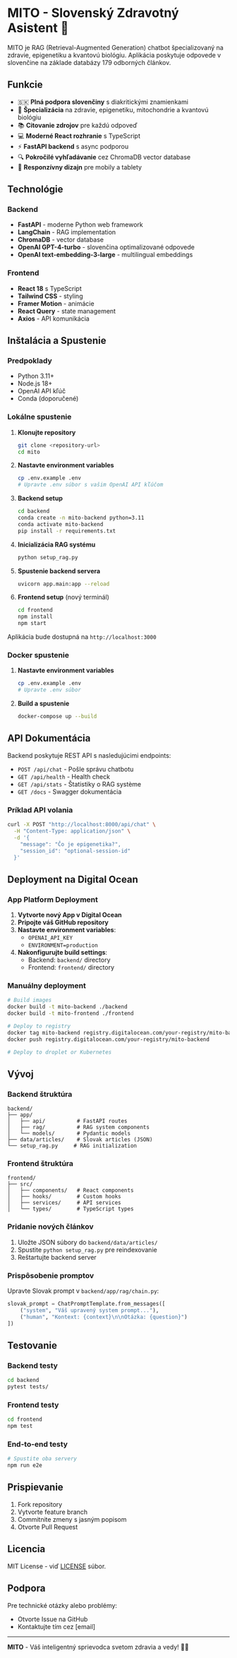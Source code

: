 # MITO - Slovenský Zdravotný Asistent 🧬

MITO je RAG (Retrieval-Augmented Generation) chatbot špecializovaný na zdravie, epigenetiku a kvantovú biológiu. Aplikácia poskytuje odpovede v slovenčine na základe databázy 179 odborných článkov.

## Funkcie

- 🇸🇰 **Plná podpora slovenčiny** s diakritickými znamienkami
- 🧬 **Špecializácia** na zdravie, epigenetiku, mitochondrie a kvantovú biológiu
- 📚 **Citovanie zdrojov** pre každú odpoveď
- 💻 **Moderné React rozhranie** s TypeScript
- ⚡ **FastAPI backend** s async podporou
- 🔍 **Pokročilé vyhľadávanie** cez ChromaDB vector database
- 📱 **Responzívny dizajn** pre mobily a tablety

## Technológie

### Backend
- **FastAPI** - moderne Python web framework
- **LangChain** - RAG implementation
- **ChromaDB** - vector database
- **OpenAI GPT-4-turbo** - slovenčina optimalizované odpovede
- **OpenAI text-embedding-3-large** - multilingual embeddings

### Frontend
- **React 18** s TypeScript
- **Tailwind CSS** - styling
- **Framer Motion** - animácie
- **React Query** - state management
- **Axios** - API komunikácia

## Inštalácia a Spustenie

### Predpoklady
- Python 3.11+
- Node.js 18+
- OpenAI API kľúč
- Conda (doporučené)

### Lokálne spustenie

1. **Klonujte repository**
   ```bash
   git clone <repository-url>
   cd mito
   ```

2. **Nastavte environment variables**
   ```bash
   cp .env.example .env
   # Upravte .env súbor s vašim OpenAI API kľúčom
   ```

3. **Backend setup**
   ```bash
   cd backend
   conda create -n mito-backend python=3.11
   conda activate mito-backend
   pip install -r requirements.txt
   ```

4. **Inicializácia RAG systému**
   ```bash
   python setup_rag.py
   ```

5. **Spustenie backend servera**
   ```bash
   uvicorn app.main:app --reload
   ```

6. **Frontend setup** (nový terminál)
   ```bash
   cd frontend
   npm install
   npm start
   ```

Aplikácia bude dostupná na `http://localhost:3000`

### Docker spustenie

1. **Nastavte environment variables**
   ```bash
   cp .env.example .env
   # Upravte .env súbor
   ```

2. **Build a spustenie**
   ```bash
   docker-compose up --build
   ```

## API Dokumentácia

Backend poskytuje REST API s nasledujúcimi endpoints:

- `POST /api/chat` - Pošle správu chatbotu
- `GET /api/health` - Health check
- `GET /api/stats` - Štatistiky o RAG système
- `GET /docs` - Swagger dokumentácia

### Príklad API volania

```bash
curl -X POST "http://localhost:8000/api/chat" \
  -H "Content-Type: application/json" \
  -d '{
    "message": "Čo je epigenetika?",
    "session_id": "optional-session-id"
  }'
```

## Deployment na Digital Ocean

### App Platform Deployment

1. **Vytvorte nový App v Digital Ocean**
2. **Pripojte váš GitHub repository**
3. **Nastavte environment variables**:
   - `OPENAI_API_KEY`
   - `ENVIRONMENT=production`
4. **Nakonfigurujte build settings**:
   - Backend: `backend/` directory
   - Frontend: `frontend/` directory

### Manuálny deployment

```bash
# Build images
docker build -t mito-backend ./backend
docker build -t mito-frontend ./frontend

# Deploy to registry
docker tag mito-backend registry.digitalocean.com/your-registry/mito-backend
docker push registry.digitalocean.com/your-registry/mito-backend

# Deploy to droplet or Kubernetes
```

## Vývoj

### Backend štruktúra
```
backend/
├── app/
│   ├── api/          # FastAPI routes
│   ├── rag/          # RAG system components
│   └── models/       # Pydantic models
├── data/articles/    # Slovak articles (JSON)
└── setup_rag.py     # RAG initialization
```

### Frontend štruktúra
```
frontend/
├── src/
│   ├── components/   # React components
│   ├── hooks/        # Custom hooks
│   ├── services/     # API services
│   └── types/        # TypeScript types
```

### Pridanie nových článkov

1. Uložte JSON súbory do `backend/data/articles/`
2. Spustite `python setup_rag.py` pre reindexovanie
3. Reštartujte backend server

### Prispôsobenie promptov

Upravte Slovak prompt v `backend/app/rag/chain.py`:

```python
slovak_prompt = ChatPromptTemplate.from_messages([
    ("system", "Váš upravený system prompt..."),
    ("human", "Kontext: {context}\n\nOtázka: {question}")
])
```

## Testovanie

### Backend testy
```bash
cd backend
pytest tests/
```

### Frontend testy
```bash
cd frontend
npm test
```

### End-to-end testy
```bash
# Spustite oba servery
npm run e2e
```

## Prispievanie

1. Fork repository
2. Vytvorte feature branch
3. Commitnite zmeny s jasným popisom
4. Otvorte Pull Request

## Licencia

MIT License - viď [LICENSE](LICENSE) súbor.

## Podpora

Pre technické otázky alebo problémy:
- Otvorte Issue na GitHub
- Kontaktujte tím cez [email]

---

**MITO** - Váš inteligentný sprievodca svetom zdravia a vedy! 🧬✨